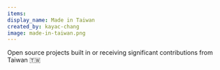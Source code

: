 ```yaml
---
items:
display_name: Made in Taiwan
created_by: kayac-chang
image: made-in-taiwan.png
---
```


Open source projects built in or receiving significant contributions from Taiwan :taiwan:
